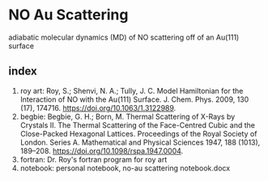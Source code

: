 # NO Au Scattering
adiabatic molecular dynamics (MD) of NO scattering off of an Au(111) surface

## index
1. roy art: Roy, S.; Shenvi, N. A.; Tully, J. C. Model Hamiltonian for the Interaction of NO with the Au(111) Surface. J. Chem. Phys. 2009, 130 (17), 174716. https://doi.org/10.1063/1.3122989.
2. begbie: Begbie, G. H.; Born, M. Thermal Scattering of X-Rays by Crystals II. The Thermal Scattering of the Face-Centred Cubic and the Close-Packed Hexagonal Lattices. Proceedings of the Royal Society of London. Series A. Mathematical and Physical Sciences 1947, 188 (1013), 189–208. https://doi.org/10.1098/rspa.1947.0004.
3. fortran: Dr. Roy's fortran program for roy art
4. notebook: personal notebook, no-au scattering notebook.docx
